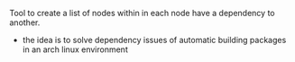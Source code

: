 Tool to create a  list of nodes within in each node have a dependency to another.
- the idea is to solve dependency issues of automatic building packages in an arch linux environment
